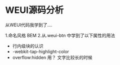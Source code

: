 # WEUI源码分析
从WEUI代码我学到了....

1.命名风格 BEM
2.从.weui-btn 中学到了以下属性的用法
- 行内级块的认识
- -webkit-tap-highlight-color
- overflow:hidden 用？ 文字比较长的时候